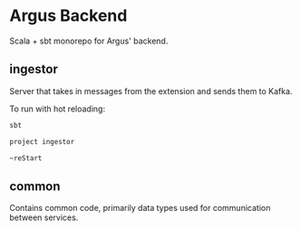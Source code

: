 # Argus Backend

Scala + sbt monorepo for Argus' backend.

## ingestor

Server that takes in messages from the extension and sends them to Kafka.

To run with hot reloading:

```bash
sbt

project ingestor

~reStart
```

## common

Contains common code, primarily data types used for communication between services.
